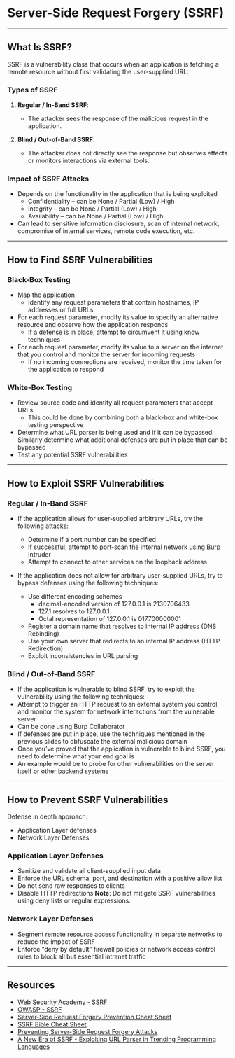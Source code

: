# Server-Side Request Forgery (SSRF)
---

## What Is SSRF?

SSRF is a vulnerability class that occurs when an application is fetching a remote resource without first validating the user-supplied URL.

### Types of SSRF

1. **Regular / In-Band SSRF**:
   - The attacker sees the response of the malicious request in the application.

2. **Blind / Out-of-Band SSRF**:
   - The attacker does not directly see the response but observes effects or monitors interactions via external tools.

### Impact of SSRF Attacks
* Depends on the functionality in the application that is being exploited
   * Confidentiality – can be None / Partial (Low) / High
   * Integrity – can be None / Partial (Low) / High
   * Availability – can be None / Partial (Low) / High
* Can lead to sensitive information disclosure, scan of internal network, compromise of internal services, remote code execution, etc.

---

## How to Find SSRF Vulnerabilities

### Black-Box Testing

* Map the application
   * Identify any request parameters that contain hostnames, IP
addresses or full URLs
* For each request parameter, modify its value to
specify an alternative resource and observe how the
application responds
   * If a defense is in place, attempt to circumvent it using know
techniques
* For each request parameter, modify its value to a
server on the internet that you control and monitor
the server for incoming requests
   * If no incoming connections are received, monitor the time
taken for the application to respond

### White-Box Testing

* Review source code and identify all request
parameters that accept URLs
   * This could be done by combining both a black-box
and white-box testing perspective
* Determine what URL parser is being used and if it
can be bypassed. Similarly determine what
additional defenses are put in place that can be
bypassed
* Test any potential SSRF vulnerabilities

---

## How to Exploit SSRF Vulnerabilities

### Regular / In-Band SSRF

* If the application allows for user-supplied arbitrary URLs, try the following attacks:
   * Determine if a port number can be specified
   * If successful, attempt to port-scan the internal network using Burp Intruder
   * Attempt to connect to other services on the loopback address

* If the application does not allow for arbitrary user-supplied URLs, try to bypass defenses using the following techniques:
   * Use different encoding schemes
      * decimal-encoded version of 127.0.0.1 is 2130706433
      * 127.1 resolves to 127.0.0.1
      * Octal representation of 127.0.0.1 is 017700000001
   * Register a domain name that resolves to internal IP address (DNS Rebinding)
   * Use your own server that redirects to an internal IP address (HTTP Redirection)
   * Exploit inconsistencies in URL parsing

### Blind / Out-of-Band SSRF

* If the application is vulnerable to blind SSRF, try to exploit the vulnerability using the following techniques:
* Attempt to trigger an HTTP request to an external system you control and monitor the system for network interactions from the vulnerable server
* Can be done using Burp Collaborator
* If defenses are put in place, use the techniques mentioned in the previous slides to obfuscate the external malicious domain
* Once you’ve proved that the application is vulnerable to blind SSRF, you need to determine what your end goal is
* An example would be to probe for other vulnerabilities on the server itself or other backend systems

---

## How to Prevent SSRF Vulnerabilities

Defense in depth approach:
* Application Layer defenses
* Network Layer Defenses

### Application Layer Defenses
* Sanitize and validate all client-supplied input data
* Enforce the URL schema, port, and destination with a positive allow list
* Do not send raw responses to clients
* Disable HTTP redirections
**Note**: Do not mitigate SSRF vulnerabilities using deny lists or regular expressions.

### Network Layer Defenses
* Segment remote resource access functionality in separate networks to reduce the impact of SSRF
* Enforce “deny by default” firewall policies or network access control rules to block all but essential intranet traffic

---

## Resources

- [Web Security Academy - SSRF](https://portswigger.net/web-security/ssrf)
- [OWASP - SSRF](https://owasp.org/www-community/attacks/Server_Side_Request_Forgery)
- [Server-Side Request Forgery Prevention Cheat Sheet](https://cheatsheetseries.owasp.org/cheatsheets/Server_Side_Request_Forgery_Prevention_Cheat_Sheet.html)
- [SSRF Bible Cheat Sheet](https://cheatsheetseries.owasp.org/assets/Server_Side_Request_Forgery_Prevention_Cheat_Sheet_SSRF_Bible.pdf)
- [Preventing Server-Side Request Forgery Attacks](https://seclab.nu/static/publications/sac21-prevent-ssrf.pdf)
- [A New Era of SSRF - Exploiting URL Parser in Trending Programming Languages](https://www.blackhat.com/docs/us-17/thursday/us-17-Tsai-A-New-Era-Of-SSRF-Exploiting-URL-Parser-In-Trending-Programming-Languages.pdf)
